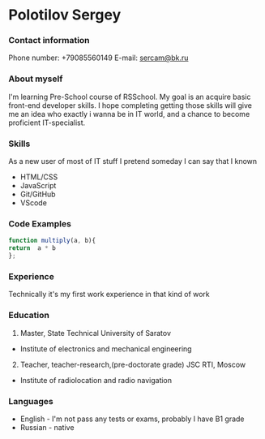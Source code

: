 # Polotilov Sergey  
### Contact information  
Phone number: +79085560149
E-mail: sercam@bk.ru
### About myself  
I'm learning Pre-School course of RSSchool. My goal is an acquire basic front-end developer skills. I hope completing getting those skills will give me an idea who exactly i wanna be in IT world, and a chance to become proficient IT-specialist.
### Skills  
As a new user of most of IT stuff I pretend someday I can say that I known
* HTML/CSS
* JavaScript
* Git/GitHub
* VScode
### Code Examples  
```javascript
function multiply(a, b){
return  a * b
};
```
### Experience  
Technically it's my first work experience in that kind of work
### Education  
1. Master, State Technical University of Saratov
* Institute of electronics аnd mechanical engineering
2. Teacher, teacher-research,(pre-doctorate grade) JSC RTI, Moscow
* Institute of radiolocation and radio navigation
### Languages  
* English - I'm not pass any tests or exams, probably I have B1 grade
* Russian - native